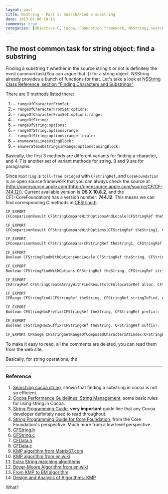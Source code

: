 ```yaml
---
layout: post
title: NSString - Part I: Search/Find a substring
date: 2013-01-06 18:18
comments: true
categories: [Objective-C, Cocoa, Foundation.framework, NSString, search, algorithm]
---
```


## The most common task for string object: find a substring

Finding a substring `T` whether in the source string `S` or not is definitely the most common task(You can argue that ;)) for a string object. NSString already provides a bunch of functions for that. Let's take a look at [NSString Class Reference, section "Finding Characters and Substrings"](https://developer.apple.com/library/mac/#documentation/Cocoa/Reference/Foundation/Classes/NSString_Class/Reference/NSString.html%23//apple_ref/doc/uid/20000154-SW23)

There are 9 methods listed there:

1. `– rangeOfCharacterFromSet:`
2. `– rangeOfCharacterFromSet:options:`
3. `– rangeOfCharacterFromSet:options:range:`
4. `– rangeOfString:`
5. `– rangeOfString:options:`
6. `– rangeOfString:options:range:`
7. `– rangeOfString:options:range:locale:`
8. `– enumerateLinesUsingBlock:`
9. `– enumerateSubstringsInRange:options:usingBlock:`

Basically, the first 3 methods are different variants for finding a character, and 4-7 is another set of variant methods for string. 8 and 9 are for paragraphs.

Since `NSString` is `toll-free bridged` with `CFStringRef`, and `CoreFoundation` is an open source framework that you can always check the source at [http://opensource.apple.com](http://opensource.apple.com/source/CF/CF-744.12/). Current available version is **OS X 10.8.2**, and the CF(=CoreFoundation) has a version number: **744.12**. This means we can find corresponding C methods in [CFString.h](http://opensource.apple.com/source/CF/CF-744.12/CFString.h):

```c
CF_EXPORT
CFComparisonResult CFStringCompareWithOptionsAndLocale(CFStringRef theString1, CFStringRef theString2, CFRange rangeToCompare, CFStringCompareFlags compareOptions, CFLocaleRef locale) CF_AVAILABLE(10_5, 2_0);

CF_EXPORT
CFComparisonResult CFStringCompareWithOptions(CFStringRef theString1, CFStringRef theString2, CFRange rangeToCompare, CFStringCompareFlags compareOptions);

CF_EXPORT
CFComparisonResult CFStringCompare(CFStringRef theString1, CFStringRef theString2, CFStringCompareFlags compareOptions);

CF_EXPORT
Boolean CFStringFindWithOptionsAndLocale(CFStringRef theString, CFStringRef stringToFind, CFRange rangeToSearch, CFStringCompareFlags searchOptions, CFLocaleRef locale, CFRange *result) CF_AVAILABLE(10_5, 2_0);

CF_EXPORT
Boolean CFStringFindWithOptions(CFStringRef theString, CFStringRef stringToFind, CFRange rangeToSearch, CFStringCompareFlags searchOptions, CFRange *result);

CF_EXPORT
CFArrayRef CFStringCreateArrayWithFindResults(CFAllocatorRef alloc, CFStringRef theString, CFStringRef stringToFind, CFRange rangeToSearch, CFStringCompareFlags compareOptions);

CF_EXPORT
CFRange CFStringFind(CFStringRef theString, CFStringRef stringToFind, CFStringCompareFlags compareOptions);

CF_EXPORT
Boolean CFStringHasPrefix(CFStringRef theString, CFStringRef prefix);

CF_EXPORT
Boolean CFStringHasSuffix(CFStringRef theString, CFStringRef suffix);

CF_EXPORT CFRange CFStringGetRangeOfComposedCharactersAtIndex(CFStringRef theString, CFIndex theIndex);
```

To make it easy to read, all the comments are deleted, you can read them from the web site.

Basically, for string operations, the 

----
### Reference
1. [Searching cocoa string](http://hecticant.wordpress.com/2010/01/25/searching-cocoa-strings/), shown that finding a substring in cocoa is not so efficient.
2. [Cocoa Performance Guidelines: String Management](http://developer.apple.com/library/Mac/#documentation/Cocoa/Conceptual/CocoaPerformance/Articles/StringDrawing.html#//apple_ref/doc/uid/TP40001445-BCICGHBC), some basic rules for using string in Cocoa.
3. [String Programming Guide](https://developer.apple.com/library/mac/#documentation/Cocoa/Conceptual/Strings/introStrings.html#//apple_ref/doc/uid/10000035i), **very important** guide line that any Cocoa developer definitely need to read throughout.
4. [String Programming Guide for Core Foundation](https://developer.apple.com/library/mac/#documentation/CoreFoundation/Conceptual/CFStrings/introCFStrings.html#//apple_ref/doc/uid/10000131i), from the Core Foundation's perspective. Much more from a low level perspective.
5. [CFString.h](http://opensource.apple.com/source/CF/CF-744.12/CFString.h)
6. [CFString.c](http://opensource.apple.com/source/CF/CF-744.12/CFString.c)
7. [CFData.h](http://opensource.apple.com/source/CF/CF-744.12/CFData.h)
8. [CFData.c](http://opensource.apple.com/source/CF/CF-744.12/CFData.c)
10. [KMP algorithm from Matrix67.com](http://www.matrix67.com/blog/archives/115)
11. [KMP algorithm from en.wiki](http://en.wikipedia.org/wiki/Knuth–Morris–Pratt_algorithm)
12. [Extra String matching algorithms](http://www-igm.univ-mlv.fr/%7Elecroq/string/node1.html)
13. [Boyer-Moore Algorithm from en.wiki](http://en.wikipedia.org/wiki/Boyer–Moore_string_search_algorithm)
14. [From KMP to BM algorithm](http://blog.csdn.net/v_JULY_v/article/details/6545192)
15. [Design and Analysis of Algorithms: KMP](http://www.ics.uci.edu/~eppstein/161/960227.html)

What?